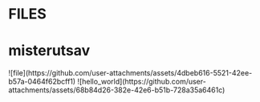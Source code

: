 # FILES
<h1>misterutsav</h1>
![file](https://github.com/user-attachments/assets/4dbeb616-5521-42ee-b57a-0464f62bcff1)
![hello_world](https://github.com/user-attachments/assets/68b84d26-382e-42e6-b51b-728a35a6461c)
